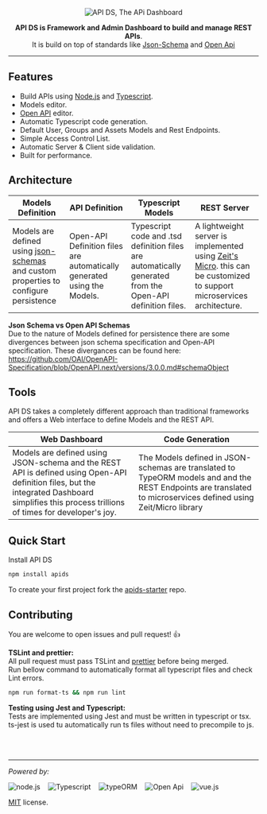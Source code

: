 <p align="center">
  <img alt='API DS, The APi Dashboard' src='https://raw.githubusercontent.com/apids/apids/master/logo/public/logox150-inverse.png'>
</p>
<p align="center">
  <strong>API DS is Framework and Admin Dashboard to build and manage REST APIs</strong>.<br/>
   It is build on top of standards like 
<a href='http://json-schema.org/' target='_blank'>Json-Schema</a>
and <a href='https://www.openapis.org' target='_blank'>Open Api</a>
</p>

---

## Features

- Build APIs using [Node.js](https://nodejs.org/en/) and [Typescript](https://www.typescriptlang.org/).
- Models editor.
- [Open API](https://www.openapis.org/) editor.
- Automatic Typescript code generation.
- Default User, Groups and Assets Models and Rest Endpoints.
- Simple Access Control List.
- Automatic Server & Client side validation.
- Built for performance.

## Architecture

<!-- prettier-ignore-start -->
| Models Definition  | API Definition | Typescript Models | REST Server |
| ------------------ | -------------- | ----------------- | ----------- |
| Models are defined using [json-schemas](http://json-schema.org/) and custom properties to configure persistence | Open-API Definition files are automatically generated using the Models. | Typescript code and .tsd definition files are automatically generated from the Open-API definition files. | A lightweight server is implemented using [Zeit's Micro](https://github.com/zeit/micro). this can be customized to support microservices architecture. |
<!-- prettier-ignore-end -->

**Json Schema vs Open API Schemas**   
Due to the nature of Models defined for persistence there are some divergences between json schema specification and Open-API specification. These divergances can be found here:    
https://github.com/OAI/OpenAPI-Specification/blob/OpenAPI.next/versions/3.0.0.md#schemaObject   


## Tools

API DS takes a completely different approach than traditional frameworks and offers a Web interface to define Models and the REST API.

<!-- prettier-ignore-start -->
| Web Dashboard | Code Generation |
|-------------- | --------------- |
| Models are defined using JSON-schema and the REST API is defined using Open-API definition files, but the integrated Dashboard simplifies this process trillions of times for developer's joy. | The Models defined in JSON-schemas are translated to TypeORM models and and the REST Endpoints are translated to microservices defined using Zeit/Micro library |
<!-- prettier-ignore-end -->

## Quick Start

Install API DS

```sh
npm install apids
```

To create your first project fork the [apids-starter](https://github.com/apids/apids-strater) repo.

## Contributing

You are welcome to open issues and pull request! 👍

**TSLint and prettier:**  
All pull request must pass TSLint and [prettier](https://github.com/prettier/prettier) before being merged.  
Run bellow command to automatically format all typescript files and check Lint errors.

```sh
npm run format-ts && npm run lint
```

**Testing using Jest and Typescript:**  
Tests are implemented using Jest and must be written in typescript or tsx. ts-jest is used tu automatically
run ts files without need to precompile to js.

&nbsp;  
&nbsp;

---

_Powered by:_

![node.js](https://github.com/apids/apids/blob/master/logo/other_logos/node.png?raw=true) &nbsp;&nbsp;
![Typescript](https://github.com/apids/apids/blob/master/logo/other_logos/ts.png?raw=true) &nbsp;&nbsp;
![typeORM](https://github.com/apids/apids/blob/master/logo/other_logos/typeorm.png?raw=true) &nbsp;&nbsp;
![Open Api](https://github.com/apids/apids/blob/master/logo/other_logos/open-api.png?raw=true) &nbsp;&nbsp;
![vue.js](https://github.com/apids/apids/blob/master/logo/other_logos/vue.js.png?raw=true) &nbsp;&nbsp;

[MIT](./LICENSE) license.

